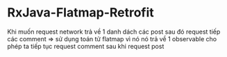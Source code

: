 # RxJava-Flatmap-Retrofit
Khi muốn request network trả về 1 danh dách các post sau đó request tiếp các comment => sử dụng toán tử flatmap vì nó nó trả về 1 observable cho phép ta tiếp tục request comment sau khi request post
